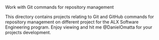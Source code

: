 Work with Git commands for repository management


This directory contains projects relating to Git and GitHub commands for repository management on different project for the ALX Software Engineering program.
Enjoy viewing and hit me @DanielOmatta for your projects development.
